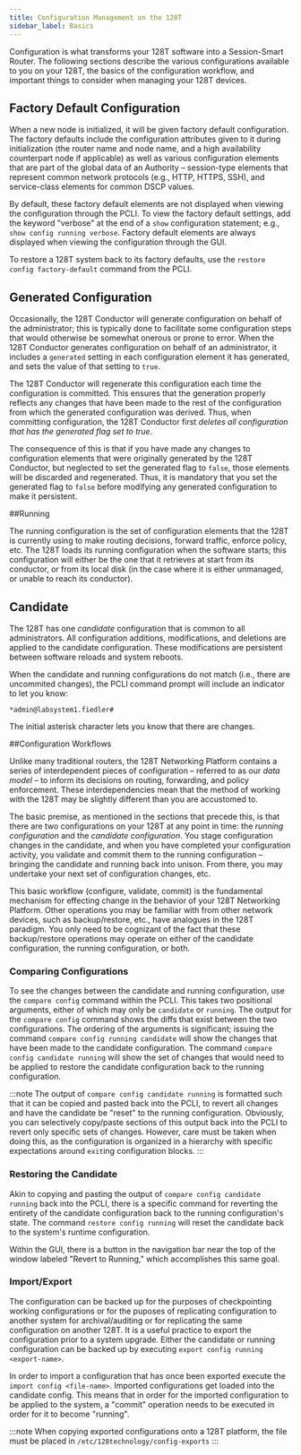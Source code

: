 ```yaml
---
title: Configuration Management on the 128T
sidebar_label: Basics
---
```


Configuration is what transforms your 128T software into a Session-Smart Router. The following sections describe the various configurations available to you on your 128T, the basics of the configuration workflow, and important things to consider when managing your 128T devices.

## Factory Default Configuration

When a new node is initialized, it will be given factory default configuration. The factory defaults include the configuration attributes given to it during initialization (the router name and node name, and a high availability counterpart node if applicable) as well as various configuration elements that are part of the global data of an Authority – session-type elements that represent common network protocols (e.g., HTTP, HTTPS, SSH), and service-class elements for common DSCP values.

By default, these factory default elements are not displayed when viewing the configuration through the PCLI. To view the factory default settings, add the keyword "verbose" at the end of a `show` configuration statement; e.g., `show config running verbose`. Factory default elements are always displayed when viewing the configuration through the GUI.

To restore a 128T system back to its factory defaults, use the `restore config factory-default` command from the PCLI.

## Generated Configuration

Occasionally, the 128T Conductor will generate configuration on behalf of the administrator; this is typically done to facilitate some configuration steps that would otherwise be somewhat onerous or prone to error. When the 128T Conductor generates configuration on behalf of an administrator, it includes a `generated` setting in each configuration element it has generated, and sets the value of that setting to `true`.

The 128T Conductor will regenerate this configuration each time the configuration is committed. This ensures that the generation properly reflects any changes that have been made to the rest of the configuration from which the generated configuration was derived. Thus, when committing configuration, the 128T Conductor first *deletes all configuration that has the generated flag set to true*.

The consequence of this is that if you have made any changes to configuration elements that were originally generated by the 128T Conductor, but neglected to set the generated flag to `false`, those elements will be discarded and regenerated. Thus, it is mandatory that you set the generated flag to `false` before modifying any generated configuration to make it persistent.

##Running

The running configuration is the set of configuration elements that the 128T is currently using to make routing decisions, forward traffic, enforce policy, etc. The 128T loads its running configuration when the software starts; this configuration will either be the one that it retrieves at start from its conductor, or from its local disk (in the case where it is either unmanaged, or unable to reach its conductor).

## Candidate

The 128T has one *candidate* configuration that is common to all administrators. All configuration additions, modifications, and deletions are applied to the candidate configuration. These modifications are persistent between software reloads and system reboots.

When the candidate and running configurations do not match (i.e., there are uncommited changes), the PCLI command prompt will include an indicator to let you know:

```
*admin@labsystem1.fiedler#
```

The initial asterisk character lets you know that there are changes.

##Configuration Workflows

Unlike many traditional routers, the 128T Networking Platform contains a series of interdependent pieces of configuration – referred to as our *data model* – to inform its decisions on routing, forwarding, and policy enforcement. These interdependencies mean that the method of working with the 128T may be slightly different than you are accustomed to.

The basic premise, as mentioned in the sections that precede this, is that there are two configurations on your 128T at any point in time: the *running configuration* and the *candidate configuration*. You stage configuration changes in the candidate, and when you have completed your configuration activity, you validate and commit them to the running configuration – bringing the candidate and running back into unison. From there, you may undertake your next set of configuration changes, etc.

This basic workflow (configure, validate, commit) is the fundamental mechanism for effecting change in the behavior of your 128T Networking Platform. Other operations you may be familiar with from other network devices, such as backup/restore, etc., have analogues in the 128T paradigm. You only need to be cognizant of the fact that these backup/restore operations may operate on either of the candidate configuration, the running configuration, or both.

### Comparing Configurations

To see the changes between the candidate and running configuration, use the `compare config` command within the PCLI. This takes two positional arguments, either of which may only be `candidate` or `running`. The output for the `compare config` command shows the diffs that exist between the two configurations. The ordering of the arguments is significant; issuing the command `compare config running candidate` will show the changes that have been made to the candidate configuration. The command `compare config candidate running` will show the set of changes that would need to be applied to restore the candidate configuration back to the running configuration.

:::note
The output of `compare config candidate running` is formatted such that it can be copied and pasted back into the PCLI, to revert all changes and have the candidate be "reset" to the running configuration. Obviously, you can selectively copy/paste sections of this output back into the PCLI to revert only specific sets of changes. However, care must be taken when doing this, as the configuration is organized in a hierarchy with specific expectations around `exit`ing configuration blocks.
:::

### Restoring the Candidate

Akin to copying and pasting the output of `compare config candidate running` back into the PCLI, there is a specific command for reverting the entirety of the candidate configuration back to the running configuration's state. The command `restore config running` will reset the candidate back to the system's runtime configuration.

Within the GUI, there is a button in the navigation bar near the top of the window labeled "Revert to Running," which accomplishes this same goal.

### Import/Export

The configuration can be backed up for the purposes of checkpointing working configurations or for the puposes of replicating configuration to another system for archival/auditing or for replicating the same configuration on another 128T.  It is a useful practice to export the configuration prior to a system upgrade.  Either the candidate or running configuration can be backed up by executing `export config running <export-name>`.

In order to import a configuration that has once been exported execute the `import config <file-name>`.  Imported configurations get loaded into the candidate config.  This means that in order for the imported configuration to be applied to the system, a "commit" operation needs to be executed in order for it to become "running".

:::note
When copying exported configurations onto a 128T platform, the file must be placed in `/etc/128technology/config-exports` 
:::